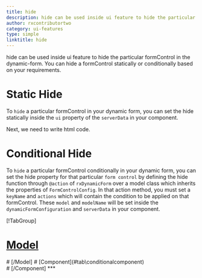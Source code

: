 ```yaml
---
title: hide
description: hide can be used inside ui feature to hide the particular formControl in the dynamic-form. You can  hide a formControl statically or conditionally based on your requirements.
author: rxcontributortwo
category: ui-features
type: simple
linktitle: hide
---
```


<div class="title-bar"><p>hide can be used inside ui feature to hide the particular formControl in the dynamic-form. You can  hide a formControl statically or conditionally based on your requirements.</p></div>

# Static Hide

To `hide` a particular formControl in your dynamic form, you can set the hide statically inside the `ui` property of the `serverData` in your component.

<div component="app-code" key="hide-static-component"></div>
Next, we need to write html code.
<div component="app-code" key="hide-static-html"></div>
<div component="app-example-runner" ref-component="app-hide-static"></div>

# Conditional Hide

To `hide` a particular formControl conditionally in your dynamic form, you can set the hide property for that particular `form control` by defining the hide function through `@action` of `rxDynamicForm` over a model class which inherits the properties of `FormControlConfig`. In that action method, you must set a `keyName` and `actions` which will contain the condition to be applied on that formControl. These `model` and `modelName` will be set inside the `dynamicFormConfiguration` and `serverData` in your component.

<div component="app-tabs" key="conditional"></div>

[!TabGroup]
# [Model](#tab\conditionalmodel)
<div component="app-code" key="hide-conditional-model"></div> 
# [/Model]
# [Component](#tab\conditionalcomponent)
<div component="app-code" key="hide-conditional-component"></div> 
# [/Component]
***

<div component="app-code" key="hide-conditional-html"></div>
<div component="app-example-runner" ref-component="app-hide-conditional"></div>